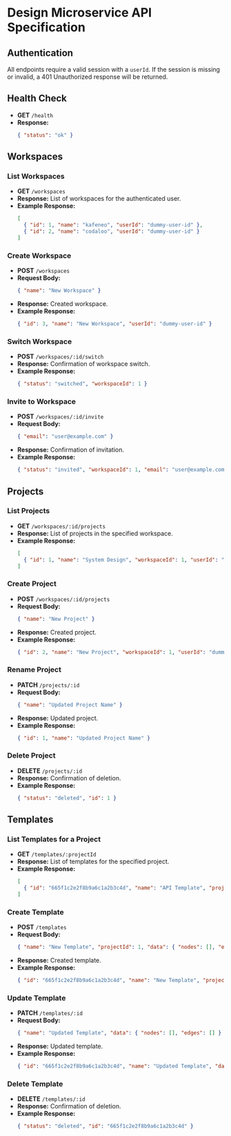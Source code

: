 # Design Microservice API Specification

## Authentication
All endpoints require a valid session with a `userId`. If the session is missing or invalid, a 401 Unauthorized response will be returned.

## Health Check
- **GET** `/health`
- **Response:**
  ```json
  { "status": "ok" }
  ```

## Workspaces

### List Workspaces
- **GET** `/workspaces`
- **Response:** List of workspaces for the authenticated user.
- **Example Response:**
  ```json
  [
    { "id": 1, "name": "kafeneo", "userId": "dummy-user-id" },
    { "id": 2, "name": "codaloo", "userId": "dummy-user-id" }
  ]
  ```

### Create Workspace
- **POST** `/workspaces`
- **Request Body:**
  ```json
  { "name": "New Workspace" }
  ```
- **Response:** Created workspace.
- **Example Response:**
  ```json
  { "id": 3, "name": "New Workspace", "userId": "dummy-user-id" }
  ```

### Switch Workspace
- **POST** `/workspaces/:id/switch`
- **Response:** Confirmation of workspace switch.
- **Example Response:**
  ```json
  { "status": "switched", "workspaceId": 1 }
  ```

### Invite to Workspace
- **POST** `/workspaces/:id/invite`
- **Request Body:**
  ```json
  { "email": "user@example.com" }
  ```
- **Response:** Confirmation of invitation.
- **Example Response:**
  ```json
  { "status": "invited", "workspaceId": 1, "email": "user@example.com" }
  ```

## Projects

### List Projects
- **GET** `/workspaces/:id/projects`
- **Response:** List of projects in the specified workspace.
- **Example Response:**
  ```json
  [
    { "id": 1, "name": "System Design", "workspaceId": 1, "userId": "dummy-user-id", "createdAt": "2024-06-01T12:00:00Z", "updatedAt": "2024-06-01T12:00:00Z" }
  ]
  ```

### Create Project
- **POST** `/workspaces/:id/projects`
- **Request Body:**
  ```json
  { "name": "New Project" }
  ```
- **Response:** Created project.
- **Example Response:**
  ```json
  { "id": 2, "name": "New Project", "workspaceId": 1, "userId": "dummy-user-id", "createdAt": "2024-06-01T12:00:00Z", "updatedAt": "2024-06-01T12:00:00Z" }
  ```

### Rename Project
- **PATCH** `/projects/:id`
- **Request Body:**
  ```json
  { "name": "Updated Project Name" }
  ```
- **Response:** Updated project.
- **Example Response:**
  ```json
  { "id": 1, "name": "Updated Project Name" }
  ```

### Delete Project
- **DELETE** `/projects/:id`
- **Response:** Confirmation of deletion.
- **Example Response:**
  ```json
  { "status": "deleted", "id": 1 }
  ```

## Templates

### List Templates for a Project
- **GET** `/templates/:projectId`
- **Response:** List of templates for the specified project.
- **Example Response:**
  ```json
  [
    { "id": "665f1c2e2f8b9a6c1a2b3c4d", "name": "API Template", "projectId": 1, "data": { "nodes": [], "edges": [] }, "createdAt": "2024-06-01T12:00:00Z", "updatedAt": "2024-06-01T12:00:00Z" }
  ]
  ```

### Create Template
- **POST** `/templates`
- **Request Body:**
  ```json
  { "name": "New Template", "projectId": 1, "data": { "nodes": [], "edges": [] } }
  ```
- **Response:** Created template.
- **Example Response:**
  ```json
  { "id": "665f1c2e2f8b9a6c1a2b3c4d", "name": "New Template", "projectId": 1, "data": { "nodes": [], "edges": [] }, "createdAt": "2024-06-01T12:00:00Z", "updatedAt": "2024-06-01T12:00:00Z" }
  ```

### Update Template
- **PATCH** `/templates/:id`
- **Request Body:**
  ```json
  { "name": "Updated Template", "data": { "nodes": [], "edges": [] } }
  ```
- **Response:** Updated template.
- **Example Response:**
  ```json
  { "id": "665f1c2e2f8b9a6c1a2b3c4d", "name": "Updated Template", "data": { "nodes": [], "edges": [] } }
  ```

### Delete Template
- **DELETE** `/templates/:id`
- **Response:** Confirmation of deletion.
- **Example Response:**
  ```json
  { "status": "deleted", "id": "665f1c2e2f8b9a6c1a2b3c4d" }
  ``` 